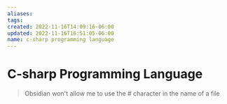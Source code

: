 ```yaml
---
aliases: 
tags: 
created: 2022-11-16T14:09:16-06:00
updated: 2022-11-16T16:51:05-06:00
name: c-sharp programming language
---
```

# C-sharp Programming Language

> Obsidian won't allow me to use the # character in the name of a file
